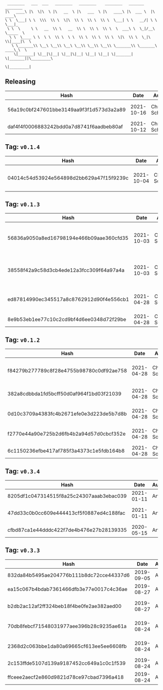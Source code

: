```
 ________   ___  ___   ________   ________    ________   _______    ________      
|\   ____\ |\  \|\  \ |\   __  \ |\   ___  \ |\   ____\ |\  ___ \  |\   ____\     
\ \  \___| \ \  \\\  \\ \  \|\  \\ \  \\ \  \\ \  \___| \ \   __/| \ \  \___|_    
 \ \  \     \ \   __  \\ \   __  \\ \  \\ \  \\ \  \  ___\ \  \_|/__\ \_____  \   
  \ \  \____ \ \  \ \  \\ \  \ \  \\ \  \\ \  \\ \  \|\  \\ \  \_|\ \\|____|\  \  
   \ \_______\\ \__\ \__\\ \__\ \__\\ \__\\ \__\\ \_______\\ \_______\ ____\_\  \ 
    \|_______| \|__|\|__| \|__|\|__| \|__| \|__| \|_______| \|_______||\_________\
                                                                      \|_________|
```

## Releasing
| Hash | Date | Author | Changes |
|------|------|--------|---------|
| 56a19c0bf247601bbe3149aa9f3f1d573d3a2a89 | 2021-10-16 | Chris Schubert | More project cleanup and refactoring |
| daf4f4f0006883242bdd0a7d8741f6aadbeb80af | 2021-10-12 | Chris Schubert | Regernerating asmdef file |


 ## Tag: `v0.1.4`
| Hash | Date | Author | Changes |
|------|------|--------|---------|
| 04014c54d53924e564898d2bb629a47f15f9239c | 2021-10-04 | Chris Schubert | Code cleanup and refactoring |


 ## Tag: `v0.1.3`
| Hash | Date | Author | Changes |
|------|------|--------|---------|
| 56836a9050a8ed16798194e466b09aae360cfd35 | 2021-10-03 | Chris Schubert | Updating namespaces to match folder structure |
| 38558f42a9c58d3cb4ede12a3fcc309f64a97a4a | 2021-10-03 | Chris Schubert | Organizing Appalachia packages for package management |
| ed87814990ec345517a8c8762912d90f4e556cb1 | 2021-04-28 | Chris Schubert | Reformatting code and adding meta files |
| 8e9b53eb1ee77c10c2cd9bf4d6ee0348d72f29be | 2021-04-28 | Chris Schubert | Updating template |


 ## Tag: `v0.1.2`
| Hash | Date | Author | Changes |
|------|------|--------|---------|
| f84279b277789c8f28e4755b98780c0df92ae758 | 2021-04-28 | Chris Schubert | Updating author names for consistency |
| 382a8cdbbda1fd5bcff50d0af964f1bd03f21039 | 2021-04-28 | Chris Schubert | Updating assembly definitions |
| 0d10c3709a4383fc4b2671efe0e3d223de5b7d8b | 2021-04-28 | Chris Schubert | Updating package author |
| f2770e44a90e725b2d6fb4b2a94d57d0cbcf352e | 2021-04-28 | Chris Schubert | Beginning modification tracking |
| 6c1150236efbe417af785f3a4373c1e5fdb164b8 | 2021-04-28 | Chris Schubert | Restructing project |


 ## Tag: `v0.3.4`
| Hash | Date | Author | Changes |
|------|------|--------|---------|
| 8205df1c047314515f8a25c24307aaab3ebac039 | 2021-01-11 | Artees | Updated dependencies |
| 47dd33c0b0cc609e444413cf5f0887ed4c188fac | 2021-01-11 | Artees | Changed the asmdef name to Artees.UnitySemVer.Tests |
| cfbd87ca1e44dddc422f7de4b476e27b28139335 | 2020-05-15 | Artees | Added the OpenUPM badge and instruction |


 ## Tag: `v0.3.3`
| Hash | Date | Author | Changes |
|------|------|--------|---------|
| 832da84b5495ae204776b111b8dc72cce44337d6 | 2019-09-05 | Artees | Updated README.md |
| ea15c067b4bdab7361466dfb3e77e0017c4c36ae | 2019-08-27 | Artees | README, LICENSE |
| b2db2ac12af2ff324beb18f4be0fe2ae382aed00 | 2019-08-27 | Artees | Fixed the UPM package |
| 70db8febcf71548031977aee396b28c9235ae61a | 2019-08-24 | Artees | Added an image to README.md |
| 2368d2c063bbe1da80a69665cf613ee5ee6608fb | 2019-08-24 | Artees | Added an image to README.md |
| 2c153ffde5107d139a9187452cc649a1c0c1f539 | 2019-08-24 | Artees | Initial commit |
| ffceee2aecf2e860d9821d78ce97cbad7396a418 | 2019-08-24 | Artees | Initial commit |
